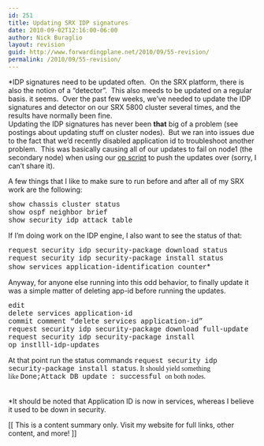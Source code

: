 ```yaml
---
id: 251
title: Updating SRX IDP signatures
date: 2010-09-02T12:16:00-06:00
author: Nick Buraglio
layout: revision
guid: http://www.forwardingplane.net/2010/09/55-revision/
permalink: /2010/09/55-revision/
---
```

*IDP signatures need to be updated often.  On the SRX platform, there is also the notion of a &#8220;detector&#8221;.  This also meeds to be updated on a regular basis. it seems.  Over the past few weeks, we&#8217;ve needed to update the IDP signatures and detector on our SRX 5800 cluster several times, and the results have normally been fine.  
Updating the IDP signatures has never been **that** big of a problem (see postings about updating stuff on cluster nodes).  But we ran into issues due to the fact that we&#8217;d recently disabled application id to troubleshoot another problem.  This was basically causing all of our updates to fail on node1 (the secondary node) when using our [op script](http://www.juniper.net/techpubs/software/junos/junos82/swconfig82-automation/html/op-scripts-overview.html) to push the updates over (sorry, I can&#8217;t share it). 

A few things that I like to make sure to run before and after all of my SRX work are the following:

<span style="font-family: 'Courier New', Courier, monospace;">show chassis cluster status</span>  
<span style="font-family: 'Courier New', Courier, monospace;">show ospf neighbor brief</span>  
<span style="font-family: 'Courier New', Courier, monospace;">show security idp attack table</span>

If I&#8217;m doing work on the IDP engine, I also want to see the status of that:

<span style="font-family: 'Courier New', Courier, monospace;">request security idp security-package download status</span>  
<span style="font-family: 'Courier New', Courier, monospace;">request security idp security-package install status</span>  
<span style="font-family: 'Courier New', Courier, monospace;">show services application-identification counter</span>*

Anyway, for anyone else running into this odd behavior, to finally update it was a simple matter of deleting app-id before running the updates. 

<span style="font-family: 'Courier New', Courier, monospace;">edit </span>  
<span style="font-family: 'Courier New', Courier, monospace;">delete services application-id</span>  
<span style="font-family: 'Courier New', Courier, monospace;">commit comment &#8220;delete services application-id&#8221; </span>  
<span style="font-family: 'Courier New', Courier, monospace;">request security idp security-package download full-update</span>  
<span style="font-family: 'Courier New', Courier, monospace;">request security idp security-package install </span>  
<span style="font-family: 'Courier New', Courier, monospace;">op instlll-idp-updates</span>

At that point run the status commands <span style="font-family: 'Courier New', Courier, monospace;">request security idp security-package install status</span><span style="font-family: Times, 'Times New Roman', serif;">. It should yield something like </span><span style="font-family: 'Courier New', Courier, monospace;">Done;Attack DB update : successful </span><span style="font-family: Times, 'Times New Roman', serif;">on both nodes.</span><span style="font-family: 'Courier New', Courier, monospace;">  </span>  
<span style="font-family: 'Courier New', Courier, monospace;"><br /></span>  
*It should be noted that Application ID is now in services, whereas I believe it used to be down in security.



<div>
</div>

<div>
</div>

<div>
  [[ This is a content summary only. Visit my website for full links, other content, and more! ]]
</div>